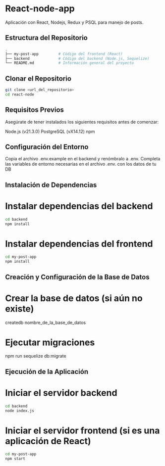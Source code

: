 # React-node-app

Aplicación con React, Nodejs, Redux y PSQL para manejo de posts.

## Estructura del Repositorio

```bash
.
├── my-post-app         # Código del frontend (React)
├── backend             # Código del backend (Node.js, Sequelize)
└── README.md           # Información general del proyecto
```

## Clonar el Repositorio

```bash
git clone <url_del_repositorio>
cd react-node
```

## Requisitos Previos
Asegúrate de tener instalados los siguientes requisitos antes de comenzar:

Node.js (v21.3.0)
PostgreSQL (vX14.12)
npm

## Configuración del Entorno
Copia el archivo .env.example en el backend y renómbralo a .env.
Completa las variables de entorno necesarias en el archivo .env. con los datos de tu DB

## Instalación de Dependencias

# Instalar dependencias del backend

```bash
cd backend
npm install
```

# Instalar dependencias del frontend

```bash
cd my-post-app
npm install
```

## Creación y Configuración de la Base de Datos

# Crear la base de datos (si aún no existe)
createdb nombre_de_la_base_de_datos

# Ejecutar migraciones
npm run sequelize db:migrate


## Ejecución de la Aplicación

# Iniciar el servidor backend
```bash
cd backend
node index.js
```
# Iniciar el servidor frontend (si es una aplicación de React)

```bash
cd my-post-app
npm start
```



